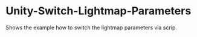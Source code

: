 # Unity-Switch-Lightmap-Parameters
Shows the example how to switch the lightmap parameters via scrip.
